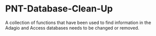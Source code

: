 # PNT-Database-Clean-Up
A collection of functions that have been used to find information in the Adagio and Access databases needs to be changed or removed.
